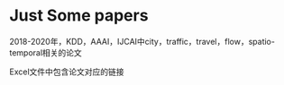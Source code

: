 # Just Some papers

2018-2020年，KDD，AAAI，IJCAI中city，traffic，travel，flow，spatio-temporal相关的论文

Excel文件中包含论文对应的链接